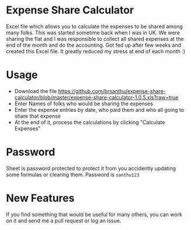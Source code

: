 Expense Share Calculator
========================

Excel file which allows you to calculate the expenses to be shared among many folks. This was started sometime back when I was in UK. We were sharing the flat and I was responsible to collect all shared expenses at the end of the month and do the accounting. Got fed up after few weeks and created this Excel file. It greatly reduced my stress at end of each month :)


Usage
=====
* Download the file https://github.com/brsanthu/expense-share-calculator/blob/master/expense-share-calculator-1.0.5.xls?raw=true
* Enter Names of folks who would be sharing the expenses
* Enter the expense entries by date, who paid them and who all going to share that expense
* At the end of it, process the calculations by clicking "Calculate Expenses"

Password
========
Sheet is password protected to protect it from you accidently updating some formulas or clearing them. Password is `santhu123`

New Features
============
If you find something that would be useful for many others, you can work on it and send me a pull request or log an issue.

